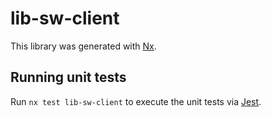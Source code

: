 # lib-sw-client

This library was generated with [Nx](https://nx.dev).

## Running unit tests

Run `nx test lib-sw-client` to execute the unit tests via [Jest](https://jestjs.io).
